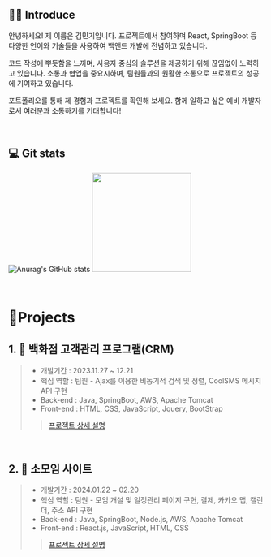 
## 👨‍💻 Introduce

안녕하세요! 제 이름은 김민기입니다. 프로젝트에서 참여하며 React, SpringBoot 등 다양한 언어와 기술들을 사용하여 백앤드 개발에 전념하고 있습니다.

코드 작성에 뿌듯함을 느끼며, 사용자 중심의 솔루션을 제공하기 위해 끊임없이 노력하고 있습니다. 소통과 협업을 중요시하며, 팀원들과의 원활한 소통으로 프로젝트의 성공에 기여하고 있습니다.

포트폴리오를 통해 제 경험과 프로젝트를 확인해 보세요. 함께 일하고 싶은 예비 개발자로서 여러분과 소통하기를 기대합니다!

<br />

## 💻 Git stats
![Anurag's GitHub stats](https://github-readme-stats.vercel.app/api?username=alsrl2275&show_icons=true&theme=cobalt)
<img src="https://github-readme-stats.vercel.app/api/top-langs/?username=alsrl2275&exclude_repo=songyouyoung.github.io&layout=compact&theme=tokyonight" height = "195px"/>


<br/>

# 📝Projects


## 1. 🏬 백화점 고객관리 프로그램(CRM)

>
> - 개발기간 : 2023.11.27 ~ 12.21
> - 핵심 역할 : 팀원 - Ajax를 이용한 비동기적 검색 및 정렬, CoolSMS 메시지 API 구현
> - Back-end : Java, SpringBoot, AWS, Apache Tomcat
> - Front-end : HTML, CSS, JavaScript, Jquery, BootStrap
>> [프로젝트 상세 설명](https://github.com/alsrl2275/SemiProject_21vipCRM)


<br />

## 2. 🎉 소모임 사이트

>
> - 개발기간 : 2024.01.22 ~ 02.20
> - 핵심 역할 : 팀원 - 모임 개설 및 일정관리 페이지 구현, 결제, 카카오 맵, 캘린더, 주소 API 구현
> - Back-end : Java, SpringBoot, Node.js, AWS, Apache Tomcat  
> - Front-end : React.js, JavaScript, HTML, CSS
>> [프로젝트 상세 설명](https://github.com/alsrl2275/group-FinalProject)







